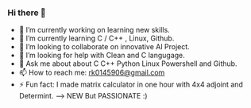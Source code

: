 ### Hi there 👋

- 🔭 I’m currently working on learning new skills.
- 🌱 I’m currently learning C / C++ , Linux, Github.
- 👯 I’m looking to collaborate on innovative AI Project.
- 🤔 I’m looking for help with Clean and C langugage.
- 💬 Ask me about about C C++ Python Linux Powershell and Github.
- 📫 How to reach me: rk0145906@gmail.com
- ⚡ Fun fact: I made matrix calculator in one hour with 4x4 adjoint and Determint.
--> NEW But PASSIONATE :)

